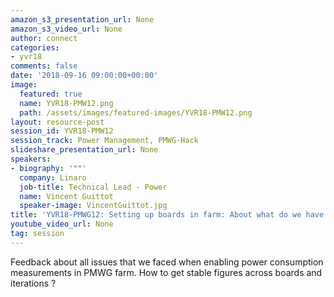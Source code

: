 ```yaml
---
amazon_s3_presentation_url: None
amazon_s3_video_url: None
author: connect
categories:
- yvr18
comments: false
date: '2018-09-16 09:00:00+00:00'
image:
  featured: true
  name: YVR18-PMW12.png
  path: /assets/images/featured-images/YVR18-PMW12.png
layout: resource-post
session_id: YVR18-PMW12
session_track: Power Management, PMWG-Hack
slideshare_presentation_url: None
speakers:
- biography: '""'
  company: Linaro
  job-title: Technical Lead - Power
  name: Vincent Guittot
  speaker-image: VincentGuittot.jpg
title: 'YVR18-PMWG12: Setting up boards in farm: About what do we have to take care '
youtube_video_url: None
tag: session
---
```


Feedback about all issues that we faced when enabling power consumption measurements in PMWG farm. How to get stable figures across boards and  iterations ?